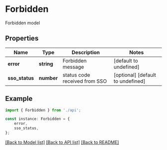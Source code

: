 # Forbidden

Forbidden model

## Properties

Name | Type | Description | Notes
------------ | ------------- | ------------- | -------------
**error** | **string** | Forbidden message | [default to undefined]
**sso_status** | **number** | status code received from SSO | [optional] [default to undefined]

## Example

```typescript
import { Forbidden } from './api';

const instance: Forbidden = {
    error,
    sso_status,
};
```

[[Back to Model list]](../README.md#documentation-for-models) [[Back to API list]](../README.md#documentation-for-api-endpoints) [[Back to README]](../README.md)
